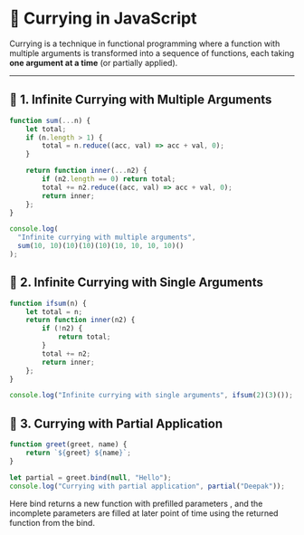 # 🌟 Currying in JavaScript

Currying is a technique in functional programming where a function with multiple arguments is transformed into a sequence of functions, each taking **one argument at a time** (or partially applied).

---

## 🔹 1. Infinite Currying with Multiple Arguments

```js
function sum(...n) {
    let total;
    if (n.length > 1) {
        total = n.reduce((acc, val) => acc + val, 0);
    }

    return function inner(...n2) {
        if (n2.length == 0) return total;
        total += n2.reduce((acc, val) => acc + val, 0);
        return inner;
    };
}

console.log(
  "Infinite currying with multiple arguments",
  sum(10, 10)(10)(10)(10)(10, 10, 10, 10)()
);
```
## 🔹 2. Infinite Currying with Single Arguments

``` js
function ifsum(n) {
    let total = n;
    return function inner(n2) {
        if (!n2) {
            return total;
        }
        total += n2;
        return inner;
    };
}

console.log("Infinite currying with single arguments", ifsum(2)(3)());
```
## 🔹 3. Currying with Partial Application

```js
function greet(greet, name) {
    return `${greet} ${name}`;
}

let partial = greet.bind(null, "Hello");
console.log("Currying with partial application", partial("Deepak"));
```
Here bind returns a new function with prefilled parameters , and the incomplete parameters are filled at later point of time using the returned function from the bind.

